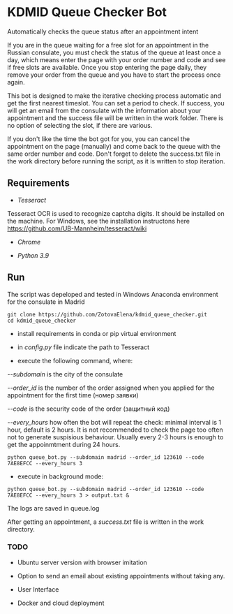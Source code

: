 # KDMID Queue Checker Bot

Automatically checks the queue status after an appointment intent 

If you are in the queue waiting for a free slot for an appointment in the Russian consulate, you must check the status of the queue at least once a day, 
which means enter the page with your order number and code and see if free slots are available. Once you stop entering the page daily, 
they remove your order from the queue and you have to start the process once again. 

This bot is designed to make the iterative checking process automatic and get the first nearest timeslot. You can set a period to check. 
If success, you will get an email from the consulate with the information about your appointment and the success file will be written in the work folder. There is no option of selecting the slot, if there are various. 

If you don't like the time the bot got for you, you can cancel the appointment on the page (manually) and come back to the queue with the same order number and code. Don't forget to delete the success.txt file in the work directory before running the script, as it is written to stop iteration. 

## Requirements  

- *Tesseract* 

Tesseract OCR is used to recognize captcha digits. It should be installed on the machine. For Windows, see the installation instructons here https://github.com/UB-Mannheim/tesseract/wiki

- *Chrome*

- *Python 3.9* 

## Run 

The script was depeloped and tested in Windows Anaconda environment for the consulate in Madrid

```
git clone https://github.com/ZotovaElena/kdmid_queue_checker.git
cd kdmid_queue_checker
```

- install requirements in conda or pip virtual environment 

- in _config.py_ file indicate the path to Tesseract

- execute the following command, where: 

*--subdomain* is the city of the consulate 

*--order_id* is the number of the order assigned when you applied for the appointment for the first time (номер заявки)

*--code* is the security code of the order (защитный код)

*--every_hours* how often the bot will repeat the check: minimal interval is 1 hour, default is 2 hours. 
It is not recommended to check the page too often not to generate suspisious behaviour. Usually every 2-3 hours is enough to get the appoinmtment during 24 hours. 


```
python queue_bot.py --subdomain madrid --order_id 123610 --code 7AE8EFCC --every_hours 3
```

- execute in background mode:

```
python queue_bot.py --subdomain madrid --order_id 123610 --code 7AE8EFCC --every_hours 3 > output.txt & 
```

The logs are saved in queue.log

After getting an appointment, a _success.txt_ file is written in the work directory. 

### TODO 

- Ubuntu server version with browser imitation 

- Option to send an email about existing appointments without taking any.

- User Interface

- Docker and cloud deployment
